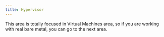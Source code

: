 ```yaml
---
title: Hypervisor
---
```


This area is totally focused in Virtual Machines area, so if you are working with real bare metal, you can go to the next area.
